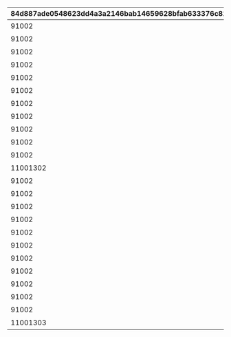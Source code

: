 |84d887ade0548623dd4a3a2146bab14659628bfab633376c81424312c33c3b7a|db13481a36f0181c5e045ffb96ab953b5372c7b4395f477fbef7c69bce8913d7|ae46fd1c1c87bb79b3366ae8cc33150fed9d9511552b5eabc1b8339df7605841|e3419fa4b8fa60539106674cf7695a868a4aae63fcd5ab62f78c8ca11223bd1f|ff1d302c4bdf368c292d7ee5b5e984b96f38f00cece388869f43b0f7f2bf2775|ae16f3a282ebfb275ba0faecb98857aedf76aecca2da8bbb2694edcfe8677f7c|6908f72067f4dcce10478c4adb9f70795265daa953f9aa683f59bc1875d05287|
| --- | --- | --- | --- | --- | --- | --- |
|91002|10|8|1|2500|累計スコアを2500pt 獲得しよう|101|
|91002|10|8|1|5000|累計スコアを5000pt 獲得しよう|102|
|91002|10|8|1|10000|累計スコアを10000pt 獲得しよう|103|
|91002|10|8|1|12500|累計スコアを12500pt 獲得しよう|104|
|91002|10|8|1|15000|累計スコアを15000pt 獲得しよう|105|
|91002|10|8|1|20000|累計スコアを20000pt 獲得しよう|106|
|91002|10|8|1|25000|累計スコアを25000pt 獲得しよう|107|
|91002|10|8|1|30000|累計スコアを30000pt 獲得しよう|108|
|91002|10|8|1|35000|累計スコアを35000pt 獲得しよう|109|
|91002|10|8|1|40000|累計スコアを40000pt 獲得しよう|110|
|91002|10|8|1|45000|累計スコアを45000pt 獲得しよう|111|
|11001302|1|15|1|50000|累計スコアを50000pt 獲得しよう|112|
|91002|10|8|2|2500|累計スコアを2500pt 獲得しよう|201|
|91002|10|8|2|5000|累計スコアを5000pt 獲得しよう|202|
|91002|10|8|2|10000|累計スコアを10000pt 獲得しよう|203|
|91002|10|8|2|12500|累計スコアを12500pt 獲得しよう|204|
|91002|10|8|2|15000|累計スコアを15000pt 獲得しよう|205|
|91002|10|8|2|20000|累計スコアを20000pt 獲得しよう|206|
|91002|10|8|2|25000|累計スコアを25000pt 獲得しよう|207|
|91002|10|8|2|30000|累計スコアを30000pt 獲得しよう|208|
|91002|10|8|2|35000|累計スコアを35000pt 獲得しよう|209|
|91002|10|8|2|40000|累計スコアを40000pt 獲得しよう|210|
|91002|10|8|2|45000|累計スコアを45000pt 獲得しよう|211|
|11001303|1|15|2|50000|累計スコアを50000pt 獲得しよう|212|